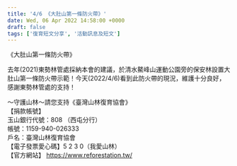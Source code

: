 ```yaml
---
title: '4/6 《大肚山第一條防火帶》'
date: Wed, 06 Apr 2022 14:58:00 +0000
draft: false
tags: ['復育短文分享', '活動訊息及短文']
---
```


《大肚山第一條防火帶》

去年(2021)東勢林管處採納本會的建議，於清水鰲峰山運動公園旁的保安林設置大肚山第一條防火帶示範！今天(2022/4/6)看到此防火帶的現況，維護十分良好，感謝東勢林管處的支持！

～守護山林～請您支持《臺灣山林復育協會》  
【捐款帳號】  
玉山銀行代號：808 （西屯分行）  
帳號：1159-940-026333  
戶名：臺灣山林復育協會  
【電子發票愛心碼】5 2 3 0（我愛山林）  
【官方網站】 https://www.reforestation.tw/